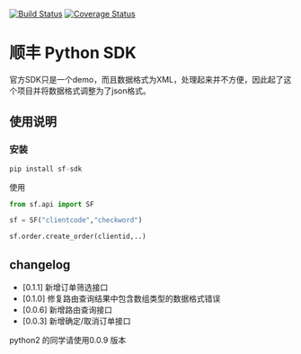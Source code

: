 [![Build Status](https://travis-ci.org/block-cat/sf-sdk.svg?branch=master)](https://travis-ci.org/block-cat/sf-sdk)
[![Coverage Status](https://coveralls.io/repos/github/block-cat/sf-sdk/badge.svg?branch=master)](https://coveralls.io/github/block-cat/sf-sdk?branch=master)

# 顺丰 Python SDK

官方SDK只是一个demo，而且数据格式为XML，处理起来并不方便，因此起了这个项目并将数据格式调整为了json格式。

## 使用说明

### 安装

```python
pip install sf-sdk
```
使用
```python
from sf.api import SF

sf = SF("clientcode","checkword")

sf.order.create_order(clientid,..)

```

## changelog

* [0.1.1] 新增订单筛选接口
* [0.1.0] 修复路由查询结果中包含数组类型的数据格式错误
* [0.0.6] 新增路由查询接口
* [0.0.3] 新增确定/取消订单接口

python2 的同学请使用0.0.9 版本
  